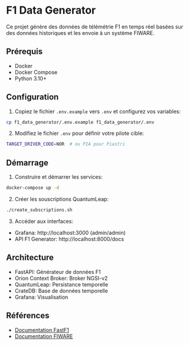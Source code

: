 # F1 Data Generator

Ce projet génère des données de télémétrie F1 en temps réel basées sur des données historiques et les envoie à un système FIWARE.

## Prérequis

- Docker
- Docker Compose
- Python 3.10+

## Configuration

1. Copiez le fichier `.env.example` vers `.env` et configurez vos variables:
```bash
cp f1_data_generator/.env.example f1_data_generator/.env
```

2. Modifiez le fichier `.env` pour définir votre pilote cible:
```bash
TARGET_DRIVER_CODE=NOR  # ou PIA pour Piastri
```

## Démarrage

1. Construire et démarrer les services:
```bash
docker-compose up -d
```

2. Créer les souscriptions QuantumLeap:
```bash
./create_subscriptions.sh
```

3. Accéder aux interfaces:
- Grafana: http://localhost:3000 (admin/admin)
- API F1 Generator: http://localhost:8000/docs

## Architecture

- FastAPI: Générateur de données F1
- Orion Context Broker: Broker NGSI-v2
- QuantumLeap: Persistance temporelle
- CrateDB: Base de données temporelle
- Grafana: Visualisation

## Références

- [Documentation FastF1](https://theoehrly.github.io/Fast-F1/)
- [Documentation FIWARE](https://fiware-tutorials.readthedocs.io/)